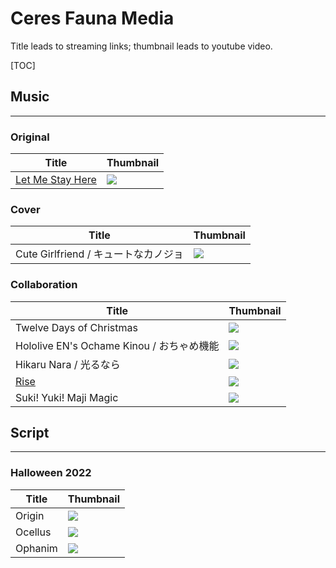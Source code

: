 # Ceres Fauna Media
Title leads to streaming links; thumbnail leads to youtube video.

[TOC]

## Music
---
### Original
| Title | Thumbnail |
|-----|-----|
[Let Me Stay Here](https://cover.lnk.to/letmestayhere) | [![](https://i.ytimg.com/vi_webp/0RMVJTLZOzQ/maxresdefault.webp)](https://youtu.be/0RMVJTLZOzQ) 

### Cover
| Title | Thumbnail |
|-----|-----|
Cute Girlfriend / キュートなカノジョ | [![](https://i.ytimg.com/vi_webp/IdgKmhbsZt0/maxresdefault.webp)](https://youtu.be/IdgKmhbsZt0)

### Collaboration
| Title | Thumbnail |
|-----|-----|
Twelve Days of Christmas | [![](https://i.ytimg.com/vi_webp/kPyLnwSXqkA/maxresdefault.webp)](https://youtu.be/kPyLnwSXqkA)
Hololive EN's Ochame Kinou / おちゃめ機能 | [![](https://i1.ytimg.com/vi/uFJHdT_ie9U/hqdefault.jpg)](https://youtu.be/uFJHdT_ie9U)
Hikaru Nara / 光るなら | [![](https://i.ytimg.com/vi/U-9M-BjFYMc/maxresdefault.jpg)](https://youtu.be/U-9M-BjFYMc)
[Rise](https://cover.lnk.to/Rise) | [![](https://i.ytimg.com/vi/jHibTDJlTJw/maxresdefault.jpg)](https://youtu.be/jHibTDJlTJw)
Suki! Yuki! Maji Magic | [![](https://i.ytimg.com/vi_webp/bbJqGGRQ32k/maxresdefault.webp)](https://youtu.be/bbJqGGRQ32k)

## Script
---
### Halloween 2022
| Title | Thumbnail |
|-----|-----|
Origin | [![](https://i.ytimg.com/vi/jFxm5Qq7Grs/maxresdefault.jpg)](https://youtu.be/jFxm5Qq7Grs)
Ocellus | [![](https://i.ytimg.com/vi/vpuB8vYnvIA/maxresdefault.jpg)](https://youtu.be/vpuB8vYnvIA)
Ophanim | [![](https://i.ytimg.com/vi/OR9pvITHH24/maxresdefault.jpg)](https://youtu.be/OR9pvITHH24)